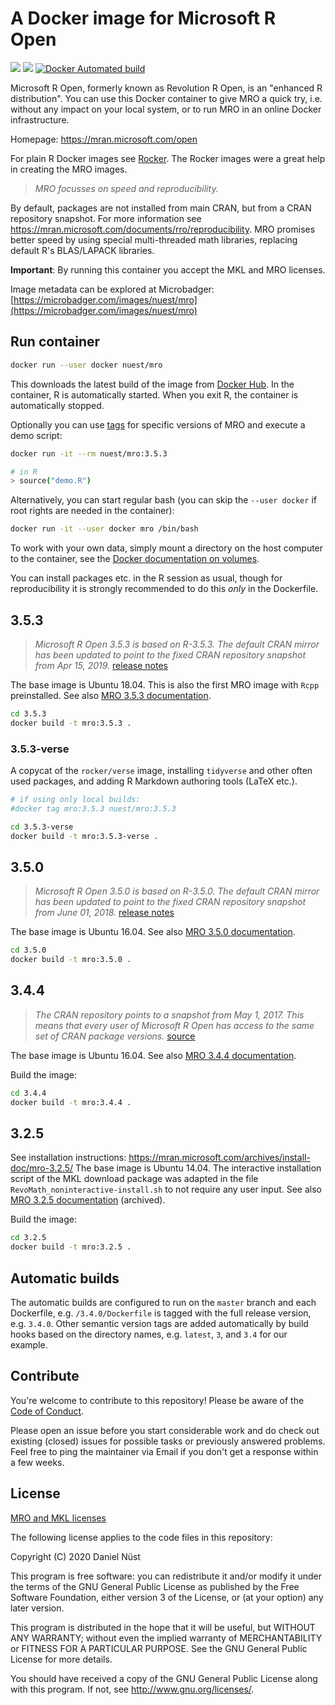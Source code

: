 # A Docker image for Microsoft R Open

[![](https://images.microbadger.com/badges/version/nuest/mro.svg)](https://microbadger.com/images/nuest/mro "Get your own version badge on microbadger.com") [![](https://images.microbadger.com/badges/image/nuest/mro.svg)](https://microbadger.com/images/nuest/mro "Get your own image badge on microbadger.com") [![Docker Automated build](https://img.shields.io/docker/automated/nuest/mro.svg)](https://hub.docker.com/r/nuest/mro/)

Microsoft R Open, formerly known as Revolution R Open, is an "enhanced R distribution".
You can use this Docker container to give MRO a quick try, i.e. without any impact on your local system, or to run MRO in an online Docker infrastructure.

Homepage: https://mran.microsoft.com/open

For plain R Docker images see [Rocker](https://github.com/rocker-org/rocker). The Rocker images were a great help in creating the MRO images.

> _MRO focusses on speed and reproducibility._

By default, packages are not installed from main CRAN, but from a CRAN repository snapshot.
For more information see https://mran.microsoft.com/documents/rro/reproducibility.
MRO promises better speed by using special multi-threaded math libraries, replacing default R's BLAS/LAPACK libraries.

**Important**: By running this container you accept the MKL and MRO licenses.

Image metadata can be explored at Microbadger: [https://microbadger.com/images/nuest/mro](https://microbadger.com/images/nuest/mro)

## Run container

```bash
docker run --user docker nuest/mro
```

This downloads the latest build of the image from [Docker Hub](https://hub.docker.com/r/nuest/mro/).
In the container, R is automatically started. When you exit R, the container is automatically stopped.

Optionally you can use [tags](https://hub.docker.com/r/nuest/mro/tags/) for specific versions of MRO and execute a demo script:

```bash
docker run -it --rm nuest/mro:3.5.3

# in R
> source("demo.R")
```

Alternatively, you can start regular bash (you can skip the `--user docker` if root rights are needed in the container):

```bash
docker run -it --user docker mro /bin/bash
```

To work with your own data, simply mount a directory on the host computer to the container, see the [Docker documentation on volumes](https://docs.docker.com/engine/userguide/containers/dockervolumes/).

You can install packages etc. in the R session as usual, though for reproducibility it is strongly recommended to do this _only_ in the Dockerfile.

## 3.5.3

> _Microsoft R Open 3.5.3 is based on R-3.5.3._
> _The default CRAN mirror has been updated to point to the fixed CRAN repository snapshot from Apr 15, 2019._ [release notes](https://mran.microsoft.com/news#mro353)

The base image is Ubuntu 18.04.
This is also the first MRO image with `Rcpp` preinstalled.
See also [MRO 3.5.3 documentation](https://mran.microsoft.com/releases/3.5.3).

```bash
cd 3.5.3
docker build -t mro:3.5.3 .
```

### 3.5.3-verse

A copycat of the `rocker/verse` image, installing `tidyverse` and other often used packages, and adding R Markdown authoring tools (LaTeX etc.).

```bash
# if using only local builds:
#docker tag mro:3.5.3 nuest/mro:3.5.3

cd 3.5.3-verse
docker build -t mro:3.5.3-verse .
```

## 3.5.0

> _Microsoft R Open 3.5.0 is based on R-3.5.0._
> _The default CRAN mirror has been updated to point to the fixed CRAN repository snapshot from June 01, 2018._ [release notes](https://mran.microsoft.com/news#mro350)

The base image is Ubuntu 16.04.
See also [MRO 3.5.0 documentation](https://mran.microsoft.com/releases/3.5.0).

```bash
cd 3.5.0
docker build -t mro:3.5.0 .
```

## 3.4.4

> _The CRAN repository points to a snapshot from May 1, 2017._
> _This means that every user of Microsoft R Open has access to the same set of CRAN package versions._ [source](https://mran.microsoft.com/documents/rro/installation/#revorinst-lin)

The base image is Ubuntu 16.04.
See also [MRO 3.4.4 documentation](https://mran.microsoft.com/releases/3.4.4).

Build the image:

```bash
cd 3.4.4
docker build -t mro:3.4.4 .
```

## 3.2.5

See installation instructions: https://mran.microsoft.com/archives/install-doc/mro-3.2.5/
The base image is Ubuntu 14.04.
The interactive installation script of the MKL download package was adapted in the file `RevoMath_noninteractive-install.sh` to not require any user input.
See also [MRO 3.2.5 documentation](https://mran.microsoft.com/archives/mro-3.2.5) (archived).

Build the image:

```bash
cd 3.2.5
docker build -t mro:3.2.5 .
```

## Automatic builds

The automatic builds are configured to run on the `master` branch and each Dockerfile, e.g. `/3.4.0/Dockerfile` is tagged with the full release version, e.g. `3.4.0`. Other semantic version tags are added automatically by build hooks based on the directory names, e.g. `latest`, `3`, and `3.4` for our example.

## Contribute

You're welcome to contribute to this repository!
Please be aware of the [Code of Conduct](CODE_OF_CONDUCT.md).

Please open an issue before you start considerable work and do check out existing (closed) issues for possible tasks or previously answered problems.
Feel free to ping the maintainer via Email if you don't get a response within a few weeks.

## License

[MRO and MKL licenses](https://mran.microsoft.com/faq/#licensing)

The following license applies to the code files in this repository:

Copyright (C) 2020 Daniel Nüst

This program is free software: you can redistribute it and/or modify
it under the terms of the GNU General Public License as published by
the Free Software Foundation, either version 3 of the License, or
(at your option) any later version.

This program is distributed in the hope that it will be useful,
but WITHOUT ANY WARRANTY; without even the implied warranty of
MERCHANTABILITY or FITNESS FOR A PARTICULAR PURPOSE.  See the
GNU General Public License for more details.

You should have received a copy of the GNU General Public License
along with this program.  If not, see <http://www.gnu.org/licenses/>.
